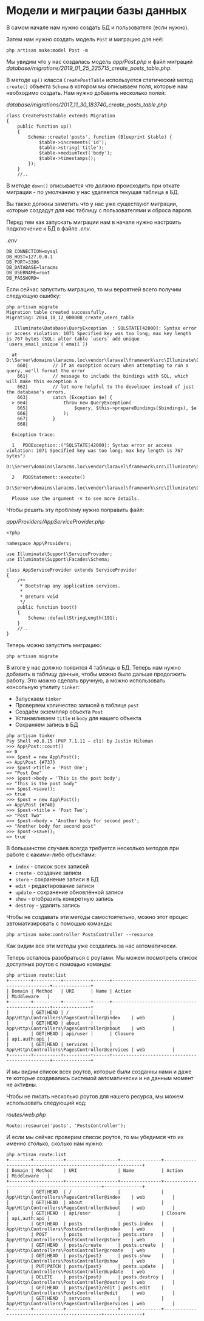 # Модели и миграции базы данных

В самом начале нам нужно создать БД и пользователя (если нужно).

Затем нам нужно создать модель `Post` и миграцию для неё:

```
php artisan make:model Post -m
```

Мы увидим что у нас создалась модель *app/Post.php* и файл миграций *database/migrations/2019_01_25_225715_create_posts_table.php*.

В методе `up()` класса `CreatePostTable` используется статический метод `create()` объекта `Schema` в котором мы описываем поля, которые нам необходимо создать. Нам нужно добавить несколько полей:

*database/migrations/2017_11_30_183740_create_posts_table.php*

```
class CreatePostsTable extends Migration
{
    public function up()
    {
        Schema::create('posts', function (Blueprint $table) {
            $table->increments('id');
            $table->string('title');
            $table->mediumText('body');
            $table->timestamps();
        });
    }
    //..
```

В методе `down()` описывается что должно происходить при откате миграции - по умолчанию у нас удаляется текущая таблица в БД.

Вы также должны заметить что у нас уже существуют миграции, которые создадут для нас таблицу с пользователями и сброса пароля.

Перед тем как запускать миграции нам в начале нужно настроить подключение к БД в файле *.env*.

*.env*

```
DB_CONNECTION=mysql
DB_HOST=127.0.0.1
DB_PORT=3306
DB_DATABASE=laracms
DB_USERNAME=root
DB_PASSWORD=
```

Если сейчас запустить миграцию, то мы вероятней всего получим следующую ошибку:

```
php artisan migrate
Migration table created successfully.
Migrating: 2014_10_12_000000_create_users_table

   Illuminate\Database\QueryException  : SQLSTATE[42000]: Syntax error or access violation: 1071 Specified key was too long; max key length is 767 bytes (SQL: alter table `users` add unique `users_email_unique`(`email`))

  at D:\Server\domains\laracms.loc\vendor\laravel\framework\src\Illuminate\Database\Connection.php:664
    660|         // If an exception occurs when attempting to run a query, we'll format the error
    661|         // message to include the bindings with SQL, which will make this exception a
    662|         // lot more helpful to the developer instead of just the database's errors.
    663|         catch (Exception $e) {
  > 664|             throw new QueryException(
    665|                 $query, $this->prepareBindings($bindings), $e
    666|             );
    667|         }
    668|

  Exception trace:

  1   PDOException::("SQLSTATE[42000]: Syntax error or access violation: 1071 Specified key was too long; max key length is 767 bytes")
      D:\Server\domains\laracms.loc\vendor\laravel\framework\src\Illuminate\Database\Connection.php:458

  2   PDOStatement::execute()
      D:\Server\domains\laracms.loc\vendor\laravel\framework\src\Illuminate\Database\Connection.php:458

  Please use the argument -v to see more details.
```

Чтобы решить эту проблему нужно поправить файл:

*app/Providers/AppServiceProvider.php*

```
<?php

namespace App\Providers;

use Illuminate\Support\ServiceProvider;
use Illuminate\Support\Facades\Schema;

class AppServiceProvider extends ServiceProvider
{
    /**
     * Bootstrap any application services.
     *
     * @return void
     */
    public function boot()
    {
        Schema::defaultStringLength(191);
    }
    //..
}
```

Теперь можно запустить миграцию:

```
php artisan migrate
```

В итоге у нас должно появится 4 таблицы в БД. Теперь нам нужно добавить в таблицу данные, чтобы можно было дальше продолжить работу. Это можно сделать вручную, а можно использовать консольную утилиту `tinker`:

* Запускаем `tinker`
* Проверяем количество записей в таблице `post`
* Создаём экземпляр объекта `Post`
* Устанавливаем `title` и `body` для нашего объекта
* Сохраняем запись в БД

```
php artisan tinker
Psy Shell v0.8.15 (PHP 7.1.11 — cli) by Justin Hileman
>>> App\Post::count()
=> 0
>>> $post = new App\Post();
=> App\Post {#737}
>>> $post->title = 'Post One';
=> "Post One"
>>> $post->body = 'This is the post body';
=> "This is the post body"
>>> $post->save();
=> true
>>> $post = new App\Post();
=> App\Post {#748}
>>> $post->title = 'Post Two';
=> "Post Two"
>>> $post->body = 'Another body for second post';
=> "Another body for second post"
>>> $post->save();
=> true
```

В большинстве случаев всегда требуется несколько методов при работе с какими-либо объектами:

* `index` - список всех записей
* `create` - создание записи
* `store` - сохранение записи в БД
* `edit` - редактирование записи
* `update` - сохранение обновлённой записи
* `show` - отобразить конкретную запись
* `destroy` - удалить запись

Чтобы не создавать эти методы самостоятельно, можно этот процес автоматизировать с помощью команды:

```
php artisan make:controller PostsController --resource
```

Как видим все эти методы уже создались за нас автоматически.

Теперь осталось разобраться с роутами. Мы можем посмотреть список доступных роутов с помощью команды:

```
php artisan route:list
+--------+----------+----------+------+-----------------------------------------------+--------------+
| Domain | Method   | URI      | Name | Action                                        | Middleware   |
+--------+----------+----------+------+-----------------------------------------------+--------------+
|        | GET|HEAD | /        |      | App\Http\Controllers\PagesController@index    | web          |
|        | GET|HEAD | about    |      | App\Http\Controllers\PagesController@about    | web          |
|        | GET|HEAD | api/user |      | Closure                                       | api,auth:api |
|        | GET|HEAD | services |      | App\Http\Controllers\PagesController@services | web          |
+--------+----------+----------+------+-----------------------------------------------+--------------+
```

И мы видим список всех роутов, которые были созданны нами и даже те которые создавались системой автоматически и на данным момент не активны.

Чтобы не писать несколько роутов для нашего ресурса, мы можем использовать следующий код:

*routes/web.php*

```
Route::resource('posts', 'PostsController');
```

И если мы сейчас проверим список роутов, то мы убедимся что их именно столько, сколько нам нужно:

```
php artisan route:list
+--------+-----------+-------------------+---------------+-----------------------------------------------+--------------+
| Domain | Method    | URI               | Name          | Action                                        | Middleware   |
+--------+-----------+-------------------+---------------+-----------------------------------------------+--------------+
|        | GET|HEAD  | /                 |               | App\Http\Controllers\PagesController@index    | web          |
|        | GET|HEAD  | about             |               | App\Http\Controllers\PagesController@about    | web          |
|        | GET|HEAD  | api/user          |               | Closure                                       | api,auth:api |
|        | GET|HEAD  | posts             | posts.index   | App\Http\Controllers\PostsController@index    | web          |
|        | POST      | posts             | posts.store   | App\Http\Controllers\PostsController@store    | web          |
|        | GET|HEAD  | posts/create      | posts.create  | App\Http\Controllers\PostsController@create   | web          |
|        | GET|HEAD  | posts/{post}      | posts.show    | App\Http\Controllers\PostsController@show     | web          |
|        | PUT|PATCH | posts/{post}      | posts.update  | App\Http\Controllers\PostsController@update   | web          |
|        | DELETE    | posts/{post}      | posts.destroy | App\Http\Controllers\PostsController@destroy  | web          |
|        | GET|HEAD  | posts/{post}/edit | posts.edit    | App\Http\Controllers\PostsController@edit     | web          |
|        | GET|HEAD  | services          |               | App\Http\Controllers\PagesController@services | web          |
+--------+-----------+-------------------+---------------+-----------------------------------------------+--------------+
```